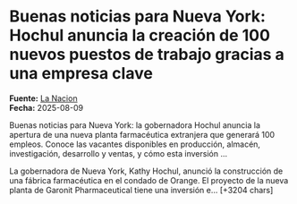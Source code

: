 # Buenas noticias para Nueva York: Hochul anuncia la creación de 100 nuevos puestos de trabajo gracias a una empresa clave

**Fuente:** [La Nacion](https://www.lanacion.com.ar/estados-unidos/nueva-york/buenas-noticias-para-nueva-york-hochul-anuncia-la-creacion-de-100-nuevos-puestos-de-trabajo-gracias-nid09082025/)  
**Fecha:** 2025-08-09

Buenas noticias para Nueva York: la gobernadora Hochul anuncia la apertura de una nueva planta farmacéutica extranjera que generará 100 empleos. Conoce las vacantes disponibles en producción, almacén, investigación, desarrollo y ventas, y cómo esta inversión …

La gobernadora de Nueva York, Kathy Hochul, anunció la construcción de una fábrica farmacéutica en el condado de Orange. El proyecto de la nueva planta de Garonit Pharmaceutical tiene una inversión e… [+3204 chars]
